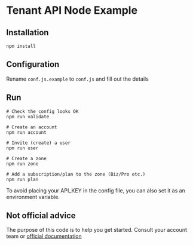 # Tenant API Node Example

## Installation
`npm install`

## Configuration
Rename `conf.js.example` to `conf.js` and fill out the details

## Run
```
# Check the config looks OK
npm run validate

# Create an account
npm run account

# Invite (create) a user
npm run user

# Create a zone
npm run zone

# Add a subscription/plan to the zone (Biz/Pro etc.)
npm run plan
```

To avoid placing your API_KEY in the config file, you can also set it as an environment variable.

## Not official advice

The purpose of this code is to help you get started. Consult your account team or [official documentation](https://developers.cloudflare.com/tenant/)
